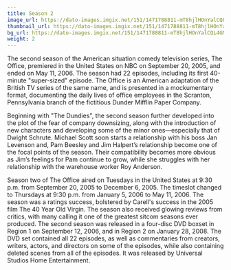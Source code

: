 ```yaml
---
title: Season 2
image_url: https://dato-images.imgix.net/151/1471788811-mT8hjlHOnYalCQL4GMyHDgckNrU.jpg?ixlib=rb-1.1.0&ch=DPR%2CWidth&auto=compress%2Cformat&w=400
thumbnail_url: https://dato-images.imgix.net/151/1471788811-mT8hjlHOnYalCQL4GMyHDgckNrU.jpg?ixlib=rb-1.1.0&ch=DPR%2CWidth&auto=compress%2Cformat&h=300
bg_url: https://dato-images.imgix.net/151/1471788811-mT8hjlHOnYalCQL4GMyHDgckNrU.jpg?ixlib=rb-1.1.0&ch=DPR%2CWidth&auto=compress%2Cformat&w=5
weight: 2
---
```


The second season of the American situation comedy television series, The Office, premiered in the United States on NBC on September 20, 2005, and ended on May 11, 2006. The season had 22 episodes, including its first 40-minute "super-sized" episode. The Office is an American adaptation of the British TV series of the same name, and is presented in a mockumentary format, documenting the daily lives of office employees in the Scranton, Pennsylvania branch of the fictitious Dunder Mifflin Paper Company.

Beginning with "The Dundies", the second season further developed into the plot of the fear of company downsizing, along with the introduction of new characters and developing some of the minor ones—especially that of Dwight Schrute. Michael Scott soon starts a relationship with his boss Jan Levenson and, Pam Beesley and Jim Halpert’s relationship become one of the focal points of the season. Their compatibility becomes more obvious as Jim’s feelings for Pam continue to grow, while she struggles with her relationship with the warehouse worker Roy Anderson.

Season two of The Office aired on Tuesdays in the United States at 9:30 p.m. from September 20, 2005 to December 6, 2005. The timeslot changed to Thursdays at 9:30 p.m. from January 5, 2006 to May 11, 2006. The season was a ratings success, bolstered by Carell's success in the 2005 film The 40 Year Old Virgin. The season also received glowing reviews from critics, with many calling it one of the greatest sitcom seasons ever produced. The second season was released in a four-disc DVD boxset in Region 1 on September 12, 2006, and in Region 2 on January 28, 2008. The DVD set contained all 22 episodes, as well as commentaries from creators, writers, actors, and directors on some of the episodes, while also containing deleted scenes from all of the episodes. It was released by Universal Studios Home Entertainment.